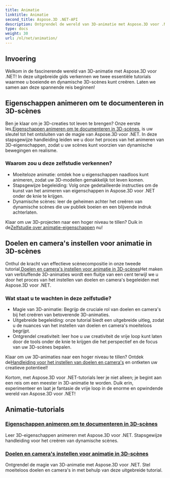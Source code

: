 ```yaml
---
title: Animatie
linktitle: Animatie
second_title: Aspose.3D .NET-API
description: Ontgrendel de wereld van 3D-animatie met Aspose.3D voor .NET-tutorials. Leer moeiteloos eigendommen te animeren en doelen en camera's in te stellen voor dynamische scènes.
type: docs
weight: 30
url: /nl/net/animation/
---
```

## Invoering

Welkom in de fascinerende wereld van 3D-animatie met Aspose.3D voor .NET! In deze uitgebreide gids verkennen we twee essentiële tutorials waarmee u boeiende en dynamische 3D-scènes kunt creëren. Laten we samen aan deze spannende reis beginnen!

## Eigenschappen animeren om te documenteren in 3D-scènes
Ben je klaar om je 3D-creaties tot leven te brengen? Onze eerste les,[Eigenschappen animeren om te documenteren in 3D-scènes](./property-to-document/), is uw sleutel tot het ontsluiten van de magie van Aspose.3D voor .NET. In deze stapsgewijze handleiding leiden we u door het proces van het animeren van 3D-eigenschappen, zodat u uw scènes kunt voorzien van dynamische bewegingen en realisme.

### Waarom zou u deze zelfstudie verkennen?
- Moeiteloze animatie: ontdek hoe u eigenschappen naadloos kunt animeren, zodat uw 3D-modellen gemakkelijk tot leven komen.
- Stapsgewijze begeleiding: Volg onze gedetailleerde instructies om de kunst van het animeren van eigenschappen in Aspose.3D voor .NET onder de knie te krijgen.
- Dynamische scènes: leer de geheimen achter het creëren van dynamische scènes die uw publiek boeien en een blijvende indruk achterlaten.

 Klaar om uw 3D-projecten naar een hoger niveau te tillen? Duik in de[Zelfstudie over animatie-eigenschappen](./property-to-document/) nu!

## Doelen en camera's instellen voor animatie in 3D-scènes
 Onthul de kracht van effectieve scènecompositie in onze tweede tutorial,[Doelen en camera's instellen voor animatie in 3D-scènes](./setup-target-camera/)Het maken van verbluffende 3D-animaties wordt een fluitje van een cent terwijl we u door het proces van het instellen van doelen en camera's begeleiden met Aspose.3D voor .NET.

### Wat staat u te wachten in deze zelfstudie?
- Magie van 3D-animatie: Begrijp de cruciale rol van doelen en camera's bij het creëren van betoverende 3D-animaties.
- Uitgebreide begeleiding: onze tutorial biedt een uitgebreide uitleg, zodat u de nuances van het instellen van doelen en camera's moeiteloos begrijpt.
- Ontgrendel creativiteit: leer hoe u uw creativiteit de vrije loop kunt laten door de tools onder de knie te krijgen die het perspectief en de focus van uw 3D-scènes bepalen.

 Klaar om uw 3D-animaties naar een hoger niveau te tillen? Ontdek de[Handleiding voor het instellen van doelen en camera's](./setup-target-camera/) en ontketen uw creatieve potentieel!

Kortom, met Aspose.3D voor .NET-tutorials leer je niet alleen; je begint aan een reis om een meester in 3D-animatie te worden. Duik erin, experimenteer en laat je fantasie de vrije loop in de enorme en opwindende wereld van Aspose.3D voor .NET!
## Animatie-tutorials
### [Eigenschappen animeren om te documenteren in 3D-scènes](./property-to-document/)
Leer 3D-eigenschappen animeren met Aspose.3D voor .NET. Stapsgewijze handleiding voor het creëren van dynamische scènes.
### [Doelen en camera's instellen voor animatie in 3D-scènes](./setup-target-camera/)
Ontgrendel de magie van 3D-animatie met Aspose.3D voor .NET. Stel moeiteloos doelen en camera's in met behulp van deze uitgebreide tutorial.